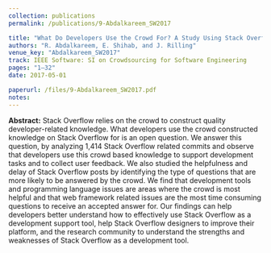 ```yaml
---
collection: publications
permalink: /publications/9-Abdalkareem_SW2017

title: "What Do Developers Use the Crowd For? A Study Using Stack Overflow"
authors: "R. Abdalkareem, E. Shihab, and J. Rilling"
venue_key: "Abdalkareem_SW2017"
track: IEEE Software: SI on Crowdsourcing for Software Engineering
pages: "1–32"
date: 2017-05-01

paperurl: /files/9-Abdalkareem_SW2017.pdf
notes:
---
```


**Abstract:** Stack Overflow relies on the crowd to construct quality developer-related knowledge. What developers use the crowd constructed knowledge on Stack Overflow for is an open question. We answer this question, by analyzing 1,414 Stack Overflow related commits and observe that developers use this crowd based knowledge to support development tasks and to collect user feedback. We also studied the helpfulness and delay of Stack Overflow posts by identifying the type of questions that are more likely to be answered by the crowd. We find that development tools and programming language issues are areas where the crowd is most helpful and that web framework related issues are the most time consuming questions to receive an accepted answer for. Our findings can help developers better understand how to effectively use Stack Overflow as a development support tool, help Stack Overflow designers to improve their platform, and the research community to understand the strengths and weaknesses of Stack Overflow as a development tool.